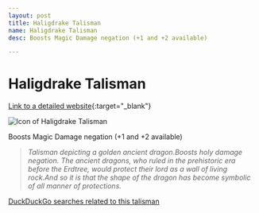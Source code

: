 ```yaml
---
layout: post
title: Haligdrake Talisman
name: Haligdrake Talisman
desc: Boosts Magic Damage negation (+1 and +2 available)

---
```

# Haligdrake Talisman
[Link to a detailed website](https://eldenring.wiki.fextralife.com/Haligdrake+Talisman){:target="_blank"}

![Icon of Haligdrake Talisman](https://eldenring.wiki.fextralife.com/file/Elden-Ring/haligdrake_talisman_talisman_elden_ring_wiki_guide_200px.png)

Boosts Magic Damage negation (+1 and +2 available)

>*Talisman depicting a golden ancient dragon.Boosts holy damage negation. The ancient dragons, who ruled in the prehistoric era before the Erdtree, would protect their lord as a wall of living rock.And so it is that the shape of the dragon has become symbolic of all manner of protections.*

[DuckDuckGo searches related to this talisman]({{site.baseurl}}/searches/HaligdrakeTalisman)


